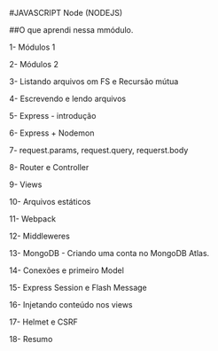 #JAVASCRIPT Node (NODEJS)

##O que aprendi nessa mmódulo.

 1- Módulos 1

 2- Módulos 2
 
 3- Listando arquivos om FS e Recursão mútua
 
 4- Escrevendo e lendo arquivos
 
 5- Express - introdução
 
 6- Express + Nodemon
 
 7- request.params, request.query, requerst.body
 
 8- Router e Controller
 
 9- Views
 
 10- Arquivos estáticos
 
 11- Webpack
 
 12- Middleweres
 
 13- MongoDB - Criando uma conta no MongoDB Atlas.
 
 14- Conexões e primeiro Model
 
 15- Express Session e Flash Message
 
 16- Injetando conteúdo nos views
 
 17- Helmet e CSRF
 
 18- Resumo
